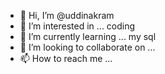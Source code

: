- 👋 Hi, I’m @uddinakram
- 👀 I’m interested in ... coding
- 🌱 I’m currently learning ... my sql
- 💞️ I’m looking to collaborate on ...
- 📫 How to reach me ...

<!---
uddinakram/uddinakram is a ✨ special ✨ repository because its `README.md` (this file) appears on your GitHub profile.
You can click the Preview link to take a look at your changes.
--->

